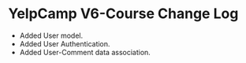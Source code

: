 # YelpCamp V6-Course Change Log

* Added User model.
* Added User Authentication.
* Added User-Comment data association.
